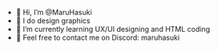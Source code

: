 - 👋 Hi, I’m @MaruHasuki
- 👀 I do design graphics
- 🌱 I’m currently learning UX/UI designing and HTML coding
- 💞️ Feel free to contact me on Discord: maruhasuki
<!---
MaruHasuki/MaruHasuki is a ✨ special ✨ repository because its `README.md` (this file) appears on your GitHub profile.
You can click the Preview link to take a look at your changes.
--->
